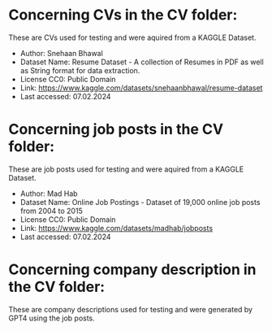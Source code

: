 # Concerning CVs in the CV folder:
These are CVs used for testing and were aquired from a KAGGLE Dataset.
- Author: Snehaan Bhawal
- Dataset Name: Resume Dataset - A collection of Resumes in PDF as well as String format for data extraction.
- License CC0: Public Domain
- Link: https://www.kaggle.com/datasets/snehaanbhawal/resume-dataset
- Last accessed: 07.02.2024

# Concerning job posts in the CV folder:
These are job posts used for testing and were aquired from a KAGGLE Dataset.
- Author: Mad Hab
- Dataset Name: Online Job Postings - Dataset of 19,000 online job posts from 2004 to 2015
- License CC0: Public Domain
- Link: https://www.kaggle.com/datasets/madhab/jobposts
- Last accessed: 07.02.2024

# Concerning company description in the CV folder:
These are company descriptions used for testing and were generated by GPT4 using the job posts.